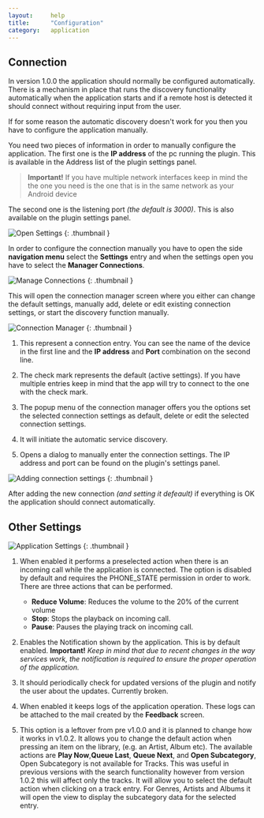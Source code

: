 ```yaml
---
layout:     help
title:      "Configuration"
category:   application
---
```


## Connection

In version 1.0.0 the application should normally be configured automatically.
There is a mechanism in place that runs the discovery functionality automatically
when the application starts and if a remote host is detected it should
connect without requiring input from the user.

If for some reason the automatic discovery doesn't work for you then
you have to configure the application manually.

You need two pieces of information in order to manually configure the application.
The first one is the **IP address** of the pc running the plugin.
This is available in the Address list of the plugin settings panel.

> **Important!** If you have multiple network interfaces keep in mind the the one
you need is the one that is in the same network as your Android device


The second one is the listening port *(the default is 3000)*. This is also
available on the plugin settings panel.

![Open Settings]({{site.baseurl}}/img/help/application/01_opening_settings.png)
{: .thumbnail }

In order to configure the connection manually you have to open the side
**navigation menu** select the **Settings** entry and when the settings
open you have to select the **Manager Connections**.

![Manage Connections]({{site.baseurl}}/img/help/application/02_opening_connection_manager.png)
{: .thumbnail }

This will open the connection manager screen where you either can
change the default settings, manually add, delete or edit existing connection settings,
or start the discovery function manually.

![Connection Manager]({{site.baseurl}}/img/help/application/03_the_connection_manager.png)
{: .thumbnail }

1. This represent a connection entry. You can see the name of the device in the
first line and the **IP address** and **Port** combination on the second line.

2. The check mark represents the default (active settings). If you have multiple
entries keep in mind that the app will try to connect to the one
with the check mark.

3. The popup menu of the connection manager offers you the options set
the selected connection settings as default, delete or edit the selected
connection settings.

4. It will initiate the automatic service discovery.

5. Opens a dialog to manually enter the connection settings. The IP address and port
can be found on the plugin's settings panel.

![Adding connection settings]({{site.baseurl}}/img/help/application/04_manually_adding_connection.png)
{: .thumbnail }

After adding the new connection *(and setting it defeault)* if everything is OK
the application should connect automatically.

## Other Settings

![Application Settings]({{site.baseurl}}/img/help/application/05_settings.png)
{: .thumbnail }

1. When enabled it performs a preselected action when there is an incoming call while the application is connected.
The option is disabled by default and requires the PHONE_STATE permission in order to work.
There are three actions that can be performed.

    * **Reduce Volume**: Reduces the volume to the 20% of the current volume
    * **Stop**: Stops the playback on incoming call.
    * **Pause**: Pauses the playing track on incoming call.

2. Enables the Notification shown by the application. This is by default enabled.
**Important!** *Keep in mind that due to recent changes in the way services work, the notification is
required to ensure the proper operation of the application.*

3. It should periodically check for updated versions of the plugin and notify the user about the updates.
Currently broken.

4. When enabled it keeps logs of the application operation.
These logs can be attached to the mail created by the **Feedback** screen.

5. This option is a leftover from pre v1.0.0 and it is planned to change how it works in v1.0.2.
It allows you to change the default action when pressing an item on the library,
(e.g. an Artist, Album etc). The available actions are **Play Now**,**Queue Last**, **Queue Next**,
and **Open Subcategory**, Open Subcategory is not available for Tracks.
This was useful in previous versions with the search functionality however
from version 1.0.2 this will affect only the tracks. It will allow you to
select the default action when clicking on a track entry. For Genres, Artists and Albums
it will open the view to display the subcategory data for the selected entry.